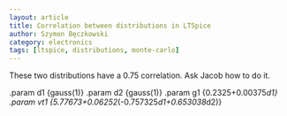 ```yaml
---
layout: article
title: Correlation between distributions in LTSpice
author: Szymon Bęczkowski
category: electronics
tags: [ltspice, distributions, monte-carlo]
---
```

These two distributions have a 0.75 correlation. Ask Jacob how to do it. 

.param d1 {gauss(1)}
.param d2 {gauss(1)}
.param g1 {0.2325+0.00375*d1}
.param vt1 {5.77673+0.06252*(-0.757325*d1+0.653038*d2)}

